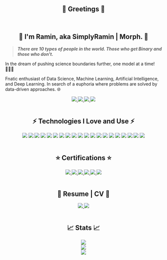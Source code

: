 <h2 align='center'>👋 Greetings 👋</h2>

</br>

<h2 align='center'> 💎 I'm Ramin, aka SimplyRamin | Morph. 💎 </h2>

>***There are 10 types of people in the world. Those who get Binary and those who don't.***

In the dream of pushing science boundaries further, one model at a time! 👨🏻‍💻

Fnatic enthusiast of Data Science, Machine Learning, Artificial Intelligence, and Deep Learning. In search of a euphoria where problems are solved by data-driven approaches. 🌐

<!--- contact me --->
<div align='center'>
    <a href='mailto:ferdos.ramin@gmail.com'>
        <img src='https://img.shields.io/badge/-ferdos.ramin@gmail.com-c14438?logo=gmail&logoColor=white&style=for-the-badge'>
    </a>
    <a href='https://www.linkedin.com/in/raminferdos/'>
        <img src='https://img.shields.io/badge/-Ramin%20F.-0A66C2?logo=linkedin&logoColor=white&style=for-the-badge'>
    </a>
    <a href='https://www.instagram.com/simplyramin/'>
        <img src='https://img.shields.io/badge/-SimplyRamin-E4405F?logo=instagram&logoColor=white&style=for-the-badge'>
    </a>
    <a href='https://www.kaggle.com/raminferdos'>
        <img src='https://img.shields.io/badge/-SimplyRamin-20BEFF?logo=kaggle&logoColor=white&style=for-the-badge'>
    </a>
</div>
</br>

<h2 align='center'> ⚡ Technologies I Love and Use ⚡ </h2>


<!-- Technologies -->
<div align='center'>
    <img src='https://img.shields.io/badge/-Python-06403A?logo=python&logoColor=0FF25E&style=for-the-badge'>
    <img src='https://img.shields.io/badge/-Anaconda-06403A?logo=anaconda&logoColor=0FF25E&style=for-the-badge'>
    <img src='https://img.shields.io/badge/-Jupyter-06403A?logo=jupyter&logoColor=0FF25E&style=for-the-badge'>
    <img src='https://img.shields.io/badge/-PyTorch-06403A?logo=pytorch&logoColor=0FF25E&style=for-the-badge'>
    <img src='https://img.shields.io/badge/-Markdown-06403A?logo=markdown&logoColor=0FF25E&style=for-the-badge'>
    <img src='https://img.shields.io/badge/-tensorflow-06403A?logo=tensorflow&logoColor=0FF25E&style=for-the-badge'>
    <img src='https://img.shields.io/badge/-Scikit--learn-06403A?logo=scikitlearn&logoColor=0FF25E&style=for-the-badge'>
    <img src='https://img.shields.io/badge/-Numpy-06403A?logo=numpy&logoColor=0FF25E&style=for-the-badge'>
    <img src='https://img.shields.io/badge/-pandas-06403A?logo=pandas&logoColor=0FF25E&style=for-the-badge'>
    <img src='https://img.shields.io/badge/-graphql-06403A?logo=graphql&logoColor=0FF25E&style=for-the-badge'>
    <img src='https://img.shields.io/badge/-mysql-06403A?logo=mysql&logoColor=0FF25E&style=for-the-badge'>
    <img src='https://img.shields.io/badge/-Amazon AWS-06403A?logo=amazonaws&logoColor=0FF25E&style=for-the-badge'>
    <img src='https://img.shields.io/badge/-docker-06403A?logo=docker&logoColor=0FF25E&style=for-the-badge'>
    <img src='https://img.shields.io/badge/-git-06403A?logo=git&logoColor=0FF25E&style=for-the-badge'>
    <img src='https://img.shields.io/badge/-github-06403A?logo=github&logoColor=0FF25E&style=for-the-badge'>
    <img src='https://img.shields.io/badge/-flask-06403A?logo=flask&logoColor=0FF25E&style=for-the-badge'>
    <img src='https://img.shields.io/badge/-vscode-06403A?logo=visualstudiocode&logoColor=0FF25E&style=for-the-badge'>
    <img src='https://img.shields.io/badge/-html-06403A?logo=html5&logoColor=0FF25E&style=for-the-badge'>
    <img src='https://img.shields.io/badge/-css-06403A?logo=css3&logoColor=0FF25E&style=for-the-badge'>
    <img src='https://img.shields.io/badge/-json-06403A?logo=json&logoColor=0FF25E&style=for-the-badge'>
</div>

</br>
<h2 align='center'>⭐ Certifications ⭐</h2>


<!-- Certifications -->
<div align='center'>
    <a href='https://www.coursera.org/account/accomplishments/specialization/certificate/VFSMH8RFUS5T'>
        <img src='https://img.shields.io/badge/-Python for everybody-0056D2?logo=coursera&logoColor=white&style=for-the-badge'>
    </a>
    <a href='https://www.coursera.org/account/accomplishments/specialization/certificate/JZK5RJXGWDVB'>
        <img src='https://img.shields.io/badge/-IBM Datascience-052FAD?logo=ibm&logoColor=white&style=for-the-badge'>
    </a>
    <a href='https://www.youracclaim.com/badges/a6ab74d4-086d-4b52-92b0-88cd4ba97f80?source=linked_in_profile'>
        <img src='https://img.shields.io/badge/-IBM professional certificate-052FAD?logo=ibm&logoColor=white&style=for-the-badge'>
    </a>
    <a href='https://www.coursera.org/account/accomplishments/specialization/certificate/U45K7BWG7PSA'>
        <img src='https://img.shields.io/badge/-Deep learning-0056D2?logo=coursera&logoColor=white&style=for-the-badge'>
    </a>
    <a href='https://www.coursera.org/account/accomplishments/specialization/certificate/PRNQBBYGRQA6'>
        <img src='https://img.shields.io/badge/-GANs-0056D2?logo=coursera&logoColor=white&style=for-the-badge'>
    </a>
    <a href='https://www.coursera.org/account/accomplishments/specialization/certificate/A2C6R33SAE2G'>
        <img src='https://img.shields.io/badge/-practical datascience-232F3E?logo=amazon aws&logoColor=white&style=for-the-badge'>
    </a>
</div>

</br>
<h2 align='center'>📜 Resume | CV 📜</h2>


<!-- Resume -->
<div align='center'>
    <a href='https://drive.google.com/file/d/1GXl2KHnS2N3IB_uUtDWOw3mYyHZHCbCJ/view?usp=sharing'>
        <img src='https://img.shields.io/badge/-Professional Resume-06403A?logo=googledrive&logoColor=0FF25E&style=for-the-badge'>
    </a>
    <a href='https://drive.google.com/file/d/1TL8HLFF-Y-5ALJ94V_Ici961IG8ckUkm/view?usp=sharing'>
        <img src='https://img.shields.io/badge/-Academic Resume-06403A?logo=googledrive&logoColor=0FF25E&style=for-the-badge'>
    </a>
</div>

</br>
<h2 align='center'>📈 Stats 📈</h2>


<div align='center'>
    <a href='https://github.com/SimplyRamin'>
        <img src='https://visitor-badge.laobi.icu/badge?page_id=simplyramin.visitor-badge'></br>
        <img src='https://github-readme-stats.vercel.app/api/top-langs/?username=SimplyRamin&layout=compact&theme=chartreuse-dark'></br>
        <img src='https://github-readme-stats.vercel.app/api?username=SimplyRamin&theme=chartreuse-dark'>
    </a>
</div>
